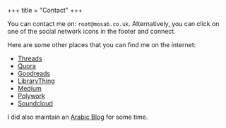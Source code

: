 +++
title = "Contact"
+++

You can contact me on: `root@mosab.co.uk`. Alternatively, you can click on one of the social network
icons in the footer and connect.

Here are some other places that you can find me on the internet:

- [Threads](https://www.threads.net/@mos3abof)
- [Quora](https://quora.com/Mosab-Ahmad)
- [Goodreads](https://www.goodreads.com/user/show/5852646-mosab-ahmad)
- [LibraryThing](https://www.librarything.com/profile/mos3abof)
- [Medium](https://medium.com/@mos3abof)
- [Polywork](https://www.polywork.com/mos3abof)
- [Soundcloud](https://www.soundcloud.com/mos3abof)

I did also maintain an [Arabic Blog](https://mos3abof.blogspot.com) for some time.
